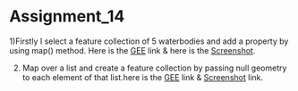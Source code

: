 # Assignment_14


1)Firstly I select a feature collection of 5 waterbodies and add a property by using map() method. Here is the [GEE](https://code.earthengine.google.com/01adcf5d4904d69ed69ed1b8db450930) link & here is the [Screenshot](https://github.com/Aimon-Rana-Jihad/Assignment_14/commit/7b096ad20b45afaf2460b8f398afe7ee2717b23a).

2) Map over a list and create a feature collection by passing null geometry to each element of that list.here is the [GEE](https://code.earthengine.google.com/56369030e2e64cbd06d4c30009bbe4ec) link & [Screenshot](https://github.com/Aimon-Rana-Jihad/Assignment_14/commit/24a180489a20f5f6b8415052ddbfca9bab9df605) link.
